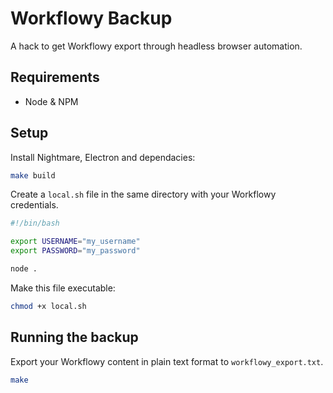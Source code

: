 # Workflowy Backup

A hack to get Workflowy export through headless browser automation.

## Requirements

- Node & NPM

## Setup

Install Nightmare, Electron and dependacies:

```bash
make build
```

Create a `local.sh` file in the same directory with your Workflowy credentials.

```bash
#!/bin/bash

export USERNAME="my_username"
export PASSWORD="my_password"

node .
```

Make this file executable:

```bash
chmod +x local.sh
```

## Running the backup

Export your Workflowy content in plain text format to `workflowy_export.txt`.

```bash
make
```
